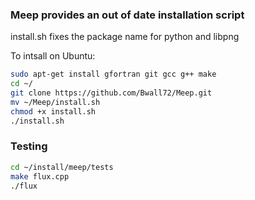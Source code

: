### Meep provides an out of date installation script
install.sh fixes the package name for python and libpng

To intsall on Ubuntu:

```bash
sudo apt-get install gfortran git gcc g++ make 
cd ~/ 
git clone https://github.com/Bwall72/Meep.git
mv ~/Meep/install.sh 
chmod +x install.sh
./install.sh
```

### Testing
```bash
cd ~/install/meep/tests
make flux.cpp
./flux
```